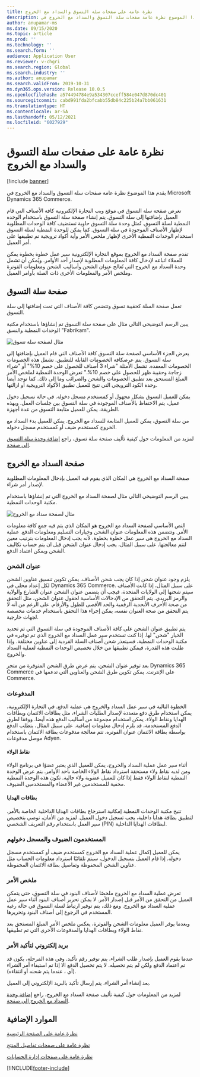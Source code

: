 ```yaml
---
title: نظرة عامة على صفحات سلة التسوق والسداد مع الخروج
description: يقدم هذا الموضوع نظرة عامة صفحات سلة التسوق والسداد مع الخروج‬ في Microsoft Dynamics 365 Commerce.
author: anupamar-ms
ms.date: 09/15/2020
ms.topic: article
ms.prod: ''
ms.technology: ''
ms.search.form: ''
audience: Application User
ms.reviewer: v-chgri
ms.search.region: Global
ms.search.industry: ''
ms.author: anupamar
ms.search.validFrom: 2019-10-31
ms.dyn365.ops.version: Release 10.0.5
ms.openlocfilehash: a574494784e9a534307cceff584e047d870dc401
ms.sourcegitcommit: cabd991fda2bfcabb55db84c225b24a7bb061631
ms.translationtype: HT
ms.contentlocale: ar-SA
ms.lasthandoff: 05/12/2021
ms.locfileid: "6027929"
---
```

# <a name="cart-and-checkout-pages-overview"></a>نظرة عامة على صفحات سلة التسوق والسداد مع الخروج

[!include [banner](includes/banner.md)]

يقدم هذا الموضوع نظرة عامة صفحات سلة التسوق والسداد مع الخروج‬ في Microsoft Dynamics 365 Commerce.

تعرض صفحة سلة التسوق في موقع ويب التجارة الإلكترونية كافة الأصناف التي قام العميل بإضافتها إلى سلة التسوق. يتم إنشاء صفحة سلة التسوق باستخدام الوحدة النمطية لسلة التسوق. تُمثل وحدة سلة التسوق حاوية تستضيف كافة الوحدات المطلوبة لإظهار الأصناف الموجودة في سلة التسوق. كما يمكن للوحدة النمطية لسلة التسوق استخدام الوحدات النمطية الأخرى لإظهار ملخص الأمر وأية أكواد ترويجية تم تطبيقها على أمر العميل.

تقدم صفحة السداد مع الخروج بموقع التجارة الإلكترونية سير عمل خطوة بخطوة يمكن للعملاء اتباعه لإدخال كافة المعلومات المطلوبة لإصدار أحد الأوامر. ويُمكن أن تشمل وحدة السداد مع الخروج التي تُعالج عنوان الشحن وأساليب الشحن ومعلومات الفوترة وملخص الأمر والمعلومات الأخرى ذات الصلة بأوامر العميل.

## <a name="cart-page"></a>صفحة سلة التسوق

تعمل صفحة السلة كحقيبة تسوق وتتضمن كافة الأصناف التي تمت إضافتها إلى سلة التسوق.

يبين الرسم التوضيحي التالي مثال على صفحة سلة التسوق تم إنشاؤها باستخدام مكتبة الوحدات النمطية والنسق "Fabrikam".

![مثال لصفحة سلة تسوق](./media/cart2.PNG)

يعرض الجزء الأساسي لصفحة سلة التسوق كافة الأصناف التي قام العميل بإضافتها إلى سلة التسوق. يتم عرضكافة الخصومات القابلة للتطبيق. تشمل هذه الخصومات الخصومات المعقدة. تشمل الأمثلة "شراء 3 أصناف للحصول على خصم 10%" أو "شراء زجاجة وحقيبة ظهر للحصول على خصم 10%." تعرض الوحدة النمطية لملخص الأمر المبلغ المستحق بعد تطبيق الخصومات والشحن والضرائب وما إلى ذلك. كما توجد أيضا وحدة الكود الترويجي التي تتيح للعميل تطبيق الأكواد الترويجية أو ازالتها.

يمكن للعميل التسوق بشكل مجهول أو كمستخدم مسجل دخوله. في حالة تسجيل دخول عميل، يتم الاحتفاظ بالأصناف الموجودة في سلة التسوق بين جلسات العمل. وبهذه الطريقة، يمكن للعميل متابعة التسوق من عدة أجهزة.

من سلة التسوق، يمكن للعميل المتابعة للسداد مع الخروج. يمكن للعميل بدء السداد مع الخروج كمستخدم ضيف أو كمستخدم مسجل دخوله.

لمزيد من المعلومات حول كيفية تأليف صفحة سلة تسوق، راجع [إضافة وحدة سلة التسوق إلى صفحة‬](add-cart-module.md).

## <a name="checkout-page"></a>صفحة السداد مع الخروج

صفحة السداد مع الخروج هي المكان الذي يقوم فيه العميل بإدخال المعلومات المطلوبة لإصدار أمر شراء.

يبين الرسم التوضيحي التالي مثال لصفحة السداد مع الخروج التي تم إنشاؤها باستخدام مكتبة الوحدات النمطية.

![مثال لصفحة سداد مع الخروج](./media/Checkout.PNG)

النص الأساسي لصفحة السداد مع الخروج هو المكان الذي يتم فيه جمع كافة معلومات الأمر. وتتضمن هذه المعلومات عنوان الشحن وخيارات التسليم ومعلومات الدفع. عملية السداد مع الخروج هي سير عمل خطوة بخطوة، لأنه يجب إدخال المعلومات بترتيب معين لتتم معالجتها. على سبيل المثال، يجب إدخال عنوان الشحن قبل ان يتم حساب تكاليف الشحن ويمكن اعتماد الدفع.

### <a name="shipping-address"></a>عنوان الشحن

يلزم وجود عنوان شحن إذا كان يجب شحن الأصناف. يمكن تكوين تنسيق عناوين الشحن لكل إعداد محلي في Dynamics 365 Commerce. على سبيل المثال، إذا كانت الأصناف سيتم شحنها إلى الولايات المتحدة، فيجب أن يتضمن عنوان الشحن عنوان الشارع والولاية والرمز البريدي. يتم التحقق من الإدخالات الأساسية لحقول عنوان الشحن، مثل التحقق من صحة الأحرف الأبجدية الرقمية والحد الأقصى للطول والأرقام. على الرغم من أنه لا يتم التحقق من صحة العنوان نفسه، يمكن إجراء هذا التحقق باستخدام خدمات مخصصة لجهات خارجية.

يتم تطبيق عنوان الشحن على كافة الأصناف الموجودة في سلة التسوق التي تم تحديد الخيار "شحن" لها. إذا كنت تستخدم سير عمل السداد مع الخروج الذي تم توفيره في مكتبة الوحدات النمطية، فسيتعذر شحن أصناف السلة الفردية إلى عناوين مختلفة. وإذا طلبت هذه القدرة، فيمكن تطبيقها من خلال تخصيص الوحدات النمطية لعملية السداد والخروج.

بعد توفير عنوان الشحن، يتم عرض طرق الشحن المتوفرة من متجر Dynamics 365 Commerce على الإنترنت. يمكن تكوين طرق الشحن والعناوين التي تدعمها في Commerce.

### <a name="payment"></a>المدفوعات

الخطوة التالية في سير عمل السداد والخروج هي عملية الدفع. في التجارة الإلكترونية، يمكن استخدام طرق دفع متعددة لإصدار الطلبات الشراء، مثل بطاقات الائتمان وبطاقات الهدايا ونقاط الولاء. يمكن استخدام مجموعة من أساليب الدفع هذه أيضا. ووفقا لطرق الدفع المستخدمة، قد يلزم إدخال معلومات إضافية. على سبيل المثال، يتطلب الدفع بواسطة بطاقة الائتمان عنوان الفوتره. تتم معالجة مدفوعات بطاقة الائتمان باستخدام موصل مدفوعات Adyen.

#### <a name="loyalty-points"></a>نقاط الولاء

أثناء سير عمل عملية السداد والخروج، يمكن للعميل الذي يعتبر عضوًا في برنامج الولاء ومن لديه نقاط ولاء مستحقة استرداد نقاط الولاء الخاصة بأحد الأوامر. يتم عرض الوحدة النمطية لنقاط الولاء فقط إذا كان للعميل عضوية ولاء حالية. تكون هذه الوحدة النمطية مخفية للمستخدمين غير الأعضاء والمستخدمين الضيوف.

#### <a name="gift-cards"></a>بطاقات الهدايا

تتيح مكتبة الوحدات النمطية إمكانية استرجاع بطاقات الهدايا الداخلية الخاصة بالأمر. لتطبيق بطاقة هدايا داخلية، يجب تسجيل دخول العميل. لمزيد من الأمان، نوصي بتخصيص سير العمل باستخدام رقم التعريف الشخصي (PIN) لبطاقات الهدايا الداخلية.

### <a name="signed-in-and-guest-users"></a>المستخدمون الضيوف والمسجل دخولهم

يمكن للعميل إكمال عملية السداد مع الخروج كمستخدم ضيف أو كمستخدم مسجل دخوله. إذا قام العميل بتسجيل الدخول، سيتم تلقائيًا استرداد معلومات الحساب مثل عناوين الشحن المحفوظة وتفاصيل بطاقة الائتمان المحفوظة.

### <a name="order-summary"></a>ملخص الأمر

تعرض عملية السداد مع الخروج ملخصًا لأصناف البنود في سلة التسوق، حتى يتمكن العميل من التحقق من الأمر قبل إصدار الأمر. لا يمكن تحرير أصناف البنود أثناء سير عمل عملية السداد مع الخروج. ومع ذلك، يتم توفير ارتباط لسلة التسوق في حالة رغبة المستخدم في الرجوع إلى أصناف البنود وتحريرها.

وبعدما يوفر العميل معلومات الشحن والفوترة، يعكس ملخص الأمر المبلغ المستحق بعد نقاط الولاء وبطاقات الهدايا والمدفوعات الأخرى التي تم تطبيقها.

### <a name="order-confirmation-and-email"></a>بريد إلكتروني لتأكيد الأمر

عندما يقوم العميل بإصدار طلب الشراء، يتم توفير رقم تأكيد. وفي هذه المرحلة، يكون قد تم اعتماد الدفع ولكن لم يتم تحصيله. لا يتم تحصيل الدفع الا إذا تم استيفاء أمر الشراء (أي ، عندما يتم شحنه أو انتقاءه).

بعد إنشاء أمر الشراء، يتم إرسال تأكيد بالبريد الإلكتروني إلى العميل.

لمزيد من المعلومات حول كيفية تأليف صفحة السداد مع الخروج، راجع [إضافة وحدة السداد مع الخروج إلى صفحة](add-checkout-module.md).

## <a name="additional-resources"></a>الموارد الإضافية

[نظرة عامة على الصفحة الرئيسية](quick-tour-home-page.md)

[نظرة عامة على صفحات تفاصيل المنتج](quick-tour-pdp.md)

[نظرة عامة على صفحات إدارة الحسابات](quick-tour-account-management.md)


[!INCLUDE[footer-include](../includes/footer-banner.md)]
